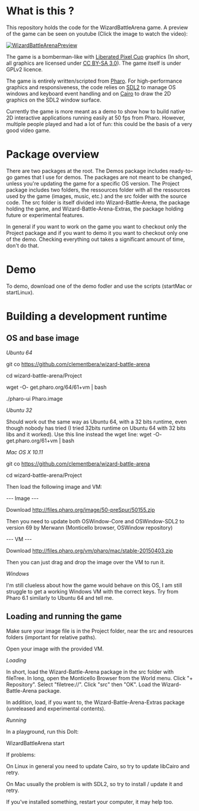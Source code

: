 # What is this ?

This repository holds the code for the WizardBattleArena game. A preview of the game can be seen on youtube (Click the image to watch the video):

[![WizardBattleArenaPreview](https://img.youtube.com/vi/srPdFgbyS6s/0.jpg)](https://www.youtube.com/watch?v=srPdFgbyS6s)

The game is a bomberman-like with [Liberated Pixel Cup](http://lpc.opengameart.org/) graphics (In short, all graphics are licensed under [CC BY-SA 3.0](https://creativecommons.org/licenses/by-sa/3.0/)). The game itself is under GPLv2 licence. 

The game is entirely written/scripted from [Pharo](https://pharo.org/). For high-performance graphics and responsiveness, the code relies on [SDL2](https://www.libsdl.org/download-2.0.php) to manage OS windows and keyboard event handling and on [Cairo](https://www.cairographics.org/) to draw the 2D graphics on the SDL2 window surface.

Currently the game is more meant as a demo to show how to build native 2D interactive applications running easily at 50 fps from Pharo. However, multiple people played and had a lot of fun: this could be the basis of a very good video game.

# Package overview

There are two packages at the root. The Demos package includes ready-to-go games that I use for demos. The packages are not meant to be changed, unless you're updating the game for a specific OS version. The Project package includes two folders, the ressources folder with all the ressources used by the game (images, music, etc.) and the src folder with the source code. The src folder is itself divided into Wizard-Battle-Arena, the package holding the game, and Wizard-Battle-Arena-Extras, the package holding future or experimental features.

In general if you want to work on the game you want to checkout only the Project package and if you want to demo it you want to checkout only one of the demo. Checking everything out takes a significant amount of time, don't do that.

# Demo

To demo, download one of the demo fodler and use the scripts (startMac or startLinux).

# Building a development runtime

## OS and base image

*Ubuntu 64*

git co https://github.com/clementbera/wizard-battle-arena

cd wizard-battle-arena/Project

wget -O- get.pharo.org/64/61+vm | bash

./pharo-ui Pharo.image 

*Ubuntu 32*

Should work out the same way as Ubuntu 64, with a 32 bits runtime, even though nobody has tried (I tried 32bits runtime on Ubuntu 64 with 32 bits libs and it worked). Use this line instead the wget line:
wget -O- get.pharo.org/61+vm | bash

*Mac OS X 10.11*

git co https://github.com/clementbera/wizard-battle-arena

cd wizard-battle-arena/Project

Then load the following image and VM:

--- Image ---

Download http://files.pharo.org/image/50-preSpur/50155.zip

Then you need to update both OSWindow-Core and OSWindow-SDL2 to version 69 by Merwann (Monticello browser, OSWindow repository)

--- VM ---

Download http://files.pharo.org/vm/pharo/mac/stable-20150403.zip

Then you can just drag and drop the image over the VM to run it.

*Windows*

I'm still clueless about how the game would behave on this OS, I am still struggle to get a working Windows VM with the correct keys. Try from Pharo 6.1 similarly to Ubuntu 64 and tell me.

## Loading and running the game

Make sure your image file is in the Project folder, near the src and resources folders (important for relative paths). 

Open your image with the provided VM.

*Loading*

In short, load the Wizard-Battle-Arena package in the src folder with fileTree. In long, open the Monticello Browser from the World menu. Click "+ Repository". Select "filetree://". Click "src" then "OK". Load the Wizard-Battle-Arena package.

In addition, load, if you want to, the Wizard-Battle-Arena-Extras package (unreleased and experimental contents).

*Running*

In a playground, run this DoIt:

WizardBattleArena start

If problems:

On Linux in general you need to update Cairo, so try to update libCairo and retry.

On Mac usually the problem is with SDL2, so try to install / update it and retry.

If you've installed something, restart your computer, it may help too.

